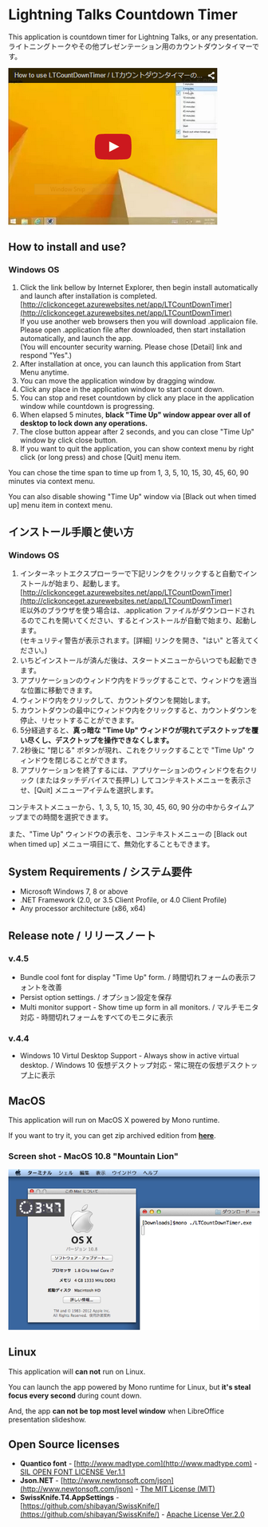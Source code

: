 # Lightning Talks Countdown Timer

This application is countdown timer for Lightning Talks, or any presentation.  
ライトニングトークやその他プレゼンテーション用のカウントダウンタイマーです。

[![Thumbnail of the movie about how to use](contents/thumbnail-of-the-movie-about-howtouse.png)](https://youtu.be/s4M4ew9CtpQ)

## How to install and use?

### Windows OS

1. Click the link bellow by Internet Explorer, then begin install automatically and launch after installation is completed.  
[http://clickonceget.azurewebsites.net/app/LTCountDownTimer](http://clickonceget.azurewebsites.net/app/LTCountDownTimer)  
If you use another web browsers then you will download .applicaion file. Please open .application file after downloaded, then start installation automatically, and launch the app.  
(You will encounter security warning. Please chose [Detail] link and respond "Yes".)
2. After installation at once, you can launch this application from Start Menu anytime.
3. You can move the application window by dragging window.
4. Click any place in the application window to start count down.
5. You can stop and reset countdown by click any place in the application window while countdown is progressing.
6. When elapsed 5 minutes, **black "Time Up" window appear over all of desktop to lock down any operations.**
7. The close button appear after 2 seconds, and you can close "Time Up" window by click close button.
8. If you want to quit the application, you can show context menu by right click (or long press) and chose [Quit] menu item.

You can chose the time span to time up from 1, 3, 5, 10, 15, 30, 45, 60, 90 minutes via context menu.

You can also disable showing "Time Up" window via [Black out when timed up] menu item in context menu.

## インストール手順と使い方

### Windows OS

1. インターネットエクスプローラーで下記リンクをクリックすると自動でインストールが始まり、起動します。  
[http://clickonceget.azurewebsites.net/app/LTCountDownTimer](http://clickonceget.azurewebsites.net/app/LTCountDownTimer)  
IE以外のブラウザを使う場合は、.application ファイルがダウンロードされるのでこれを開いてください、するとインストールが自動で始まり、起動します。  
(セキュリティ警告が表示されます。[詳細] リンクを開き、"はい" と答えてください。)
2. いちどインストールが済んだ後は、スタートメニューからいつでも起動できます。
3. アプリケーションのウィンドウ内をドラッグすることで、ウィンドウを適当な位置に移動できます。
4. ウィンドウ内をクリックして、カウントダウンを開始します。
5. カウントダウンの最中にウィンドウ内をクリックすると、カウントダウンを停止、リセットすることができます。
6. 5分経過すると、**真っ暗な "Time Up" ウィンドウが現れてデスクトップを覆い尽くし、デスクトップを操作できなくします。**
7. 2秒後に "閉じる" ボタンが現れ、これをクリックすることで "Time Up" ウィンドウを閉じることができます。
8. アプリケーションを終了するには、アプリケーションのウィンドウを右クリック (またはタッチデバイスで長押し) してコンテキストメニューを表示させ、[Quit] メニューアイテムを選択します。

コンテキストメニューから、1, 3, 5, 10, 15, 30, 45, 60, 90 分の中からタイムアップまでの時間を選択できます。

また、"Time Up" ウィンドウの表示を、コンテキストメニューの [Black out when timed up] メニュー項目にて、無効化することもできます。

## System Requirements / システム要件

- Microsoft Windows 7, 8 or above
- .NET Framework (2.0, or 3.5 Client Profile, or 4.0 Client Profile)
- Any processor architecture (x86, x64)

## Release note / リリースノート

### v.4.5

- Bundle cool font for display "Time Up" form. / 時間切れフォームの表示フォントを改善
- Persist option settings. / オプション設定を保存
- Multi monitor support - Show time up form in all monitors. / マルチモニタ対応 - 時間切れフォームをすべてのモニタに表示

### v.4.4

- Windows 10 Virtul Desktop Support - Always show in active virtual desktop. / Windows 10 仮想デスクトップ対応 - 常に現在の仮想デスクトップ上に表示

## MacOS

This application will run on MacOS X powered by Mono runtime.

If you want to try it, you can get zip archived edition from **[here](https://github.com/jsakamoto/Lightning-Talks-Countdown-Timer/releases)**.

### Screen shot - MacOS 10.8 "Mountain Lion"

![Running LTCountDwonTimer v4 on MacOSX](contents/Running-LTCountDwonTimer-v4-on-MacOSX.png)

## Linux

This application will **can not** run on Linux.

You can launch the app powered by Mono runtime for Linux, but **it's steal focus every second** during count down.

And, the app **can not be top most level window** when LibreOffice presentation slideshow.

## Open Source licenses

- **Quantico font** - [http://www.madtype.com](http://www.madtype.com) - [SIL OPEN FONT LICENSE Ver.1.1](fonts/OFL.txt)
- **Json.NET** - [http://www.newtonsoft.com/json](http://www.newtonsoft.com/json) - [The MIT License (MIT)](https://github.com/JamesNK/Newtonsoft.Json/blob/master/LICENSE.md)
- **SwissKnife.T4.AppSettings** - [https://github.com/shibayan/SwissKnife/](https://github.com/shibayan/SwissKnife/) - [Apache License Ver.2.0](https://github.com/shibayan/SwissKnife/blob/master/LICENSE.md)
